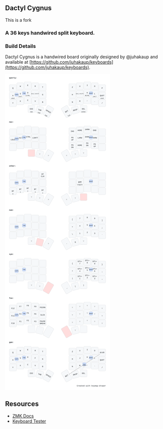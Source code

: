 ## Dactyl Cygnus

This is a fork 
### A 36 keys handwired split keyboard.

### Build Details

Dactyl Cygnus is a handwired board originally designed by @juhakaup and available at [https://github.com/juhakaup/keyboards](https://github.com/juhakaup/keyboards).

![img](./cygnus_keymap.svg)

## Resources

- [ZMK Docs](https://zmk.dev/docs)
- [Keyboard Tester](https://config.qmk.fm/#/test)
